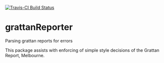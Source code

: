 [![Travis-CI Build Status](https://travis-ci.org/HughParsonage/grattanReporter.svg?branch=master)](https://travis-ci.org/HughParsonage/grattanReporter)

# grattanReporter
Parsing grattan reports for errors

This package assists with enforcing of simple style decisions of the Grattan Report, Melbourne.

